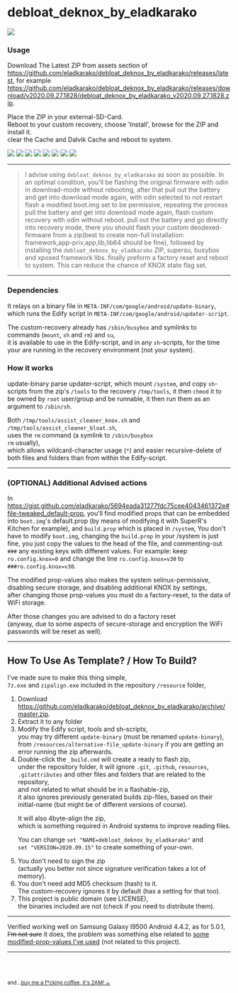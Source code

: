 <h1>debloat_deknox_by_eladkarako</h1>

<img src="resources/screenshot_1.png" />  

<h3>Usage</h3>
Download The Latest ZIP from assets section of <a href="https://github.com/eladkarako/debloat_deknox_by_eladkarako/releases/latest">https://github.com/eladkarako/debloat_deknox_by_eladkarako/releases/latest</a>,  
for example <a href="https://github.com/eladkarako/debloat_deknox_by_eladkarako/releases/download/v2020.09.27.1828/debloat_deknox_by_eladkarako_v2020.09.27.1828.zip">https://github.com/eladkarako/debloat_deknox_by_eladkarako/releases/download/v2020.09.27.1828/debloat_deknox_by_eladkarako_v2020.09.27.1828.zip</a>.  

Place the ZIP in your external-SD-Card.  
Reboot to your custom recovery, choose 'Install', browse for the ZIP and install it.  
clear the Cache and Dalvik Cache and reboot to system.  

<img src="resources/screenshot_2.png" />  
<img src="resources/screenshot_3.png" />  
<img src="resources/screenshot_4.png" />  
<img src="resources/screenshot_5.png" />  
<img src="resources/screenshot_6.png" />  
<img src="resources/screenshot_7.png" />  
<img src="resources/screenshot_8.png" />  
<img src="resources/screenshot_9.png" />  

<br/>

<hr/>

<blockquote>
I advise using <code>debloat_deknox_by_eladkarako</code> as soon as possible.  
In an optimal condition, you'll be flashing the original firmware with odin in download-mode without rebooting,  
after that pull out the battery and get into download mode again, with odin selected to not restart flash a modified boot.img set to be permissive,  
repeating the process pull the battery and get into download mode again, flash custom recovery with odin without reboot.  
pull out the battery and go directly into recovery mode,  
there you should flash your custom deodexed-firmware from a zip(best to create non-full installation: framework,app-priv,app,lib,lib64 should be fine),  
followed by installing the <code>debloat_deknox_by_eladkarako</code> ZIP, supersu, busybox and xposed framework libs.  
finally preform a factory reset and reboot to system.
This can reduce the chance of KNOX state flag set.
</blockquote>

<hr/>

<h3>Dependencies</h3>
It relays on a binary file in <code>META-INF/com/google/android/update-binary</code>,  
which runs the Edify script in <code>META-INF/com/google/android/updater-script</code>.  

The custom-recovery already has <code>/sbin/busybox</code> and symlinks to commands (<code>mount</code>, <code>sh</code> and <code>rm</code>) and <code>su</code>,  
it is available to use in the Edify-script, and in any <code>sh</code>-scripts, for the time your are running in the recovery environment (not your system).  


<h3>How it works</h3>
update-binary parse updater-script, which mount <code>/system</code>,  
and copy <code>sh</code>-scripts from the zip's <code>/tools</code> to the recovery <code>/tmp/tools</code>,  
it then <code>chmod</code> it to be owned by <code>root</code> user/group and be runnable,  
it then run them as an argument to <code>/sbin/sh</code>.  

Both <code>/tmp/tools/assist_cleaner_knox.sh</code> and <code>/tmp/tools/assist_cleaner_bloat.sh</code>,  
uses the <code>rm</code> command (a symlink to <code>/sbin/busybox rm</code> usually),  
which allows wildcard-character usage (<code>*</code>) and easier recursive-delete of both files and folders than from within the Edify-script.  

<hr/>

<h3>(OPTIONAL) Additional Advised actions</h3>
In <a href="https://gist.github.com/eladkarako/5694eada31277fdc75cee4043461372e#file-tweaked_default-prop">https://gist.github.com/eladkarako/5694eada31277fdc75cee4043461372e#file-tweaked_default-prop</a>,  
you'll find modified props that can be embedded into <code>boot.img</code>'s default.prop (by means of modifying it with SuperR's Kitchen for example),  
and <code>build.prop</code> which is placed in <code>/system</code>,  
You don't have to modify <code>boot.img</code>, changing the <code>build.prop</code> in your </code>/system</code> is just fine,  
you just copy the values to the head of the file,  
and commenting-out <code>###</code> any existing keys with different values.  
For example: keep <code>ro.config.knox=0</code> and change the line <code>ro.config.knox=v30</code> to <code>###ro.config.knox=v30</code>.  

The modified prop-values also makes the system selinux-permissive, disabling secure storage, and disabling additional KNOX by settings,  
after changing those prop-values you must do a factory-reset, to the data of WiFi storage.

After those changes you are advised to do a factory reset  
(anyway, due to some aspects of secure-storage and encryption the WiFi passwords will be reset as well).
<hr/>

<h2>How To Use As Template? / How To Build?</h2>

I've made sure to make this thing simple,  
<code>7z.exe</code> and <code>zipalign.exe</code> included in the repository <code>/resource</code> folder,  

<ol>
<li>
Download <a href="https://github.com/eladkarako/debloat_deknox_by_eladkarako/archive/master.zip">https://github.com/eladkarako/debloat_deknox_by_eladkarako/archive/master.zip</a>.
</li>
<li>
Extract it to any folder
</li>
<li>
Modify the Edify script, tools and sh-scripts,<br/>
you may try different <code>update-binary</code> (must be renamed <code>update-binary</code>),<br/>
from <code>/resources/alternative-file_update-binary</code> if you are getting an error running the zip afterwards. <br/>
</li>
<li>
Double-click the <code>_build.cmd</code> will create a ready to flash zip,<br/>
under the repository folder, it will ignore <code>.git</code>, <code>.github</code>, <code>resources</code>, <br/>
<code>.gitattributes</code> and other files and folders that are related to the repository, <br/>
and not related to what should be in a flashable-zip, <br/>
it also ignores previously generated builds zip-files, based on their initial-name (but might be of different versions of course). <br/>

It will also 4byte-align the zip, <br/>
which is something required in Android systems to improve reading files. <br/>

You can change <code>set "NAME=debloat_deknox_by_eladkarako"</code> and <br/>
<code>set "VERSION=2020.09.15"</code> to create something of your-own.
</li>
<li>
You don't need to sign the zip <br/>
(actually you better not since signature verification takes a lot of memory).  
</li>
<li>
You don't need add MD5 checksum (hash) to it. <br/>
The custom-recovery ignores it by default (has a setting for that too).
</li>
<li>
This project is public domain (see LICENSE), <br/>
the binaries included are not (check if you need to distribute them).
</li>
</ol>

<hr/>
Verified working well on Samsung Galaxy I9500 Android 4.4.2,  
as for 5.0.1, <del>I'm not sure</del> it does, the problem was something else related to <a href="https://gist.github.com/eladkarako/5694eada31277fdc75cee4043461372e/revisions?diff=split#diff-1e21ff6e0e9a33f2ec5c07af0a0023d2">some modified-prop-values I've used</a> (not related to this project).
<hr/>

<br/>

<br/>

<sub>and...<a href="https://paypal.me/e1adkarak0/5">buy me a f*cking coffee, it's 2AM! ☕︎</a></sub>
